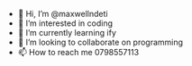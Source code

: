 - 👋 Hi, I’m @maxwellndeti
- 👀 I’m interested in coding 
- 🌱 I’m currently learning ify
- 💞️ I’m looking to collaborate on programming 
- 📫 How to reach me 0798557113
  

<!---
maxwellndeti/maxwellndeti is a ✨ special ✨ repository because its `README.md` (this file) appears on your GitHub profile.
You can click the Preview link to take a look at your changes.
--->
